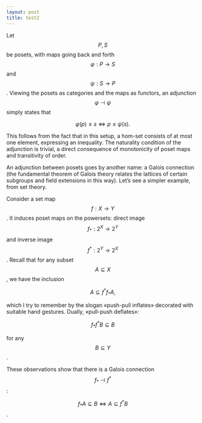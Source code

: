 ```yaml
---
layout: post
title: test2
--- 
```


<script type="text/javascript" src="https://cdn.mathjax.org/mathjax/latest/MathJax.js?config=TeX-AMS-MML_HTMLorMML"></script>

Let $$P,S$$ be posets, with maps going back and forth $$\varphi: P\to S$$ and $$\psi:S\to P$$. Viewing the posets as categories and the maps as functors, an adjunction $$\varphi \dashv \psi$$ simply states that

$$\varphi (p) \leq s \Leftrightarrow p \leq \psi (s).$$


This follows from the fact that in this setup, a hom-set consists of at most one element, expressing an inequality. The naturality condition of the adjunction is trivial, a direct consequence of monotonicity of poset maps and transitivity of order.

An adjunction between posets goes by another name: a Galois connection (the fundamental theorem of Galois theory relates the lattices of certain subgroups and field extensions in this way). Let’s see a simpler example, from set theory.

Consider a set map $$f:X\to Y$$. It induces poset maps on the powersets: direct image $$f_*: 2^X\to 2^Y$$ and inverse image $$f^*:2^Y\to 2^X$$. Recall that for any subset $$A\subseteq X$$, we have the inclusion

$$A\subseteq f^*f_*A,$$

which I try to remember by the slogan «push-pull inflates» decorated with suitable hand gestures. Dually, «pull-push deflates»:

$$ f_*f^*B \subseteq B$$

for any $$B\subseteq Y$$.

These observations show that there is a Galois connection $$f_* \dashv f^*$$:

$$ f_* A \subseteq  B \Leftrightarrow A \subseteq f^* B$$.
